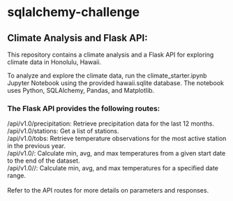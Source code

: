 # sqlalchemy-challenge

## Climate Analysis and Flask API:

This repository contains a climate analysis and a Flask API for exploring climate data in Honolulu, Hawaii.<br/>

To analyze and explore the climate data, run the climate_starter.ipynb Jupyter Notebook using the provided hawaii.sqlite database. The notebook uses Python, SQLAlchemy, Pandas, and Matplotlib.

### The Flask API provides the following routes:

/api/v1.0/precipitation: Retrieve precipitation data for the last 12 months.<br/>
/api/v1.0/stations: Get a list of stations.<br/>
/api/v1.0/tobs: Retrieve temperature observations for the most active station in the previous year.<br/>
/api/v1.0/<start>: Calculate min, avg, and max temperatures from a given start date to the end of the dataset.<br/>
/api/v1.0/<start>/<end>: Calculate min, avg, and max temperatures for a specified date range.<br/><br/>
Refer to the API routes for more details on parameters and responses.
